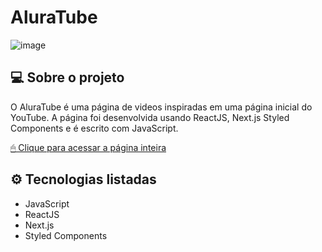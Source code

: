 # AluraTube


![image](https://user-images.githubusercontent.com/95860101/201666316-2b8a8217-d6b7-4e42-8bd3-e49d51c3d443.png)


## 💻 Sobre o projeto

O AluraTube é uma página de videos inspiradas em uma página inicial do YouTube. A página foi desenvolvida usando ReactJS, Next.js Styled Components e é escrito com JavaScript.


[ 🖱 Clique para acessar a página inteira](https://alura-tube-orpin.vercel.app/)

## ⚙ Tecnologias listadas

- JavaScript
- ReactJS
- Next.js
- Styled Components


